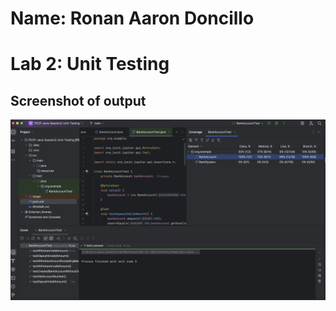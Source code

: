 # Name: Ronan Aaron Doncillo
# Lab 2: Unit Testing
## Screenshot of output
![Lab 4 output proof](https://github.com/aarondoncillo-gcash/FECP-Java-Session2-Unit-Testing/blob/main/lab%202%20test.png "Lab 4 output proof")
